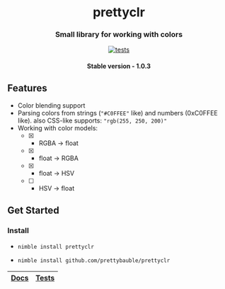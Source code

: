 <div align="center">
  
# prettyclr
### Small library for working with colors
[![tests](https://github.com/prettybauble/prettyclr/actions/workflows/test.yml/badge.svg)](https://github.com/prettybauble/prettyclr/actions/workflows/test.yml)

#### Stable version - 1.0.3

</div>

## Features
- Color blending support
- Parsing colors from strings (`"#C0FFEE"` like) and numbers (0xC0FFEE like). also CSS-like supports: `"rgb(255, 250, 200)"`
- Working with color models:
  - [x] - RGBA -> float
  - [x] - float -> RGBA
  - [x] - float -> HSV
  - [ ] - HSV -> float

## Get Started
### Install

-
  ```bash
  nimble install prettyclr
  ```
-
  ```bash
  nimble install github.com/prettybauble/prettyclr
  ```


<div align="center">

|[Docs][]|[Tests][]|
|--------|---------|

</div>

[Docs]:https://prettybauble.github.io/prettyclr/theindex.html
[Tests]:https://github.com/prettybauble/prettyclr/tree/main/tests
